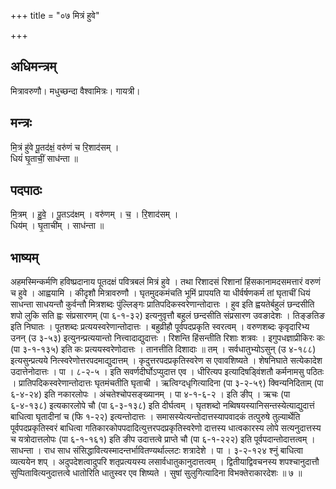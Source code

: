 +++
title = "०७ मित्रं हुवे"

+++
## अधिमन्त्रम्
मित्रावरुणौ। मधुच्छन्दा वैश्वामित्रः। गायत्री।

## मन्त्रः
मि॒त्रं हु॑वे पू॒तद॑क्षं॒ वरु॑णं च रि॒शाद॑सम् ।  
धियं॑ घृ॒ताचीं॒ साध॑न्ता ॥

## पदपाठः
मि॒त्रम् । हु॒वे॒ । पू॒तऽद॑क्षम् । वरु॑णम् । च॒ । रि॒शाद॑सम् ।  
धिय॑म् । घृ॒ताची॑म् । साध॑न्ता ॥

## भाष्यम्
अहमस्मिन्कर्मणि हविष्प्रदानाय पूतदक्षं पवित्रबलं मित्रं हुवे । तथा रिशादसं रिशानां हिंसकानामदसमत्तारं वरुणं च हुवे । आह्वयामि । कीदृशौ मित्रावरुणौ । घृतमुदकमंचति भूमिं प्रापयति या धीर्वर्षणकर्म तां घृताचीं धियं साधन्ता साधयन्तौ कुर्वन्तौ मित्रशब्दः पुंल्लिङ्गः प्रातिपदिकस्वरेणान्तोदात्तः । हुव इति ह्वयतेर्बहुलं छन्दसीति शपो लुकि सति ह्वः संप्रसारणम् (पा ६-१-३२) इत्यनुवृत्तौ बहुलं छन्दसीति संप्रसारण उवङादेशः । तिङ्ङतिङ इति निघातः । पूतशब्दः प्रत्ययस्वरेणान्तोदात्तः । बहुव्रीहौ पूर्वपदप्रकृति स्वरत्वम् । वरुणशब्दः कृवृदारिभ्य उनन् (उ ३-५३) इत्युनन्प्रत्ययान्तो नित्त्वादाद्युदात्तः । रिशन्ति हिंसन्तीति रिशाः शत्रवः । इगुपधज्ञाप्रीकिरः कः (पा ३-१-१३५) इति कः प्रत्ययस्वरेणोदात्तः । तानत्तीति दिशादाः ॥ तम् । सर्वधातुभ्योऽसुन् (उ ४-१८८) इत्यसुन्प्रत्यये नित्स्वरेणोत्तरपदमाद्युदात्तम् । कृदुत्तरपदप्रकृतिस्वरेण स एवावशिष्यते । शेषनिघाते सत्येकादेश उदात्तेनोदात्तः । पा । ८-२-५ । इति सवर्णदीर्घोऽप्युदात्त एव । धीरित्यप इत्यादिषड्विंशतौ कर्मनामसु पठितः । प्रातिपदिकस्वरेणान्तोदात्तः घृतमंचतीति घृताची । ऋत्विग्दधृगित्यादिना (पा ३-२-५९) क्विन्यनिदिताम् (पा ६-४-२४) इति नकारलोपः । अंचतेश्चोपसङ्ख्यानम् । पा ४-१-६-२ । इति ङीप् । ऋचः (पा ६-४-१३८) इत्यकारलोपे चौ (पा ६-३-१३८) इति दीर्घत्वम् । घृतशब्दो नब्विषयस्यानिसन्तस्येत्याद्युदात्तं बाधित्वा घृतादीनां च (फि १-२२) इत्यन्तोदात्तः । समासस्येत्यन्तोदात्तस्यापवादकं तत्पुरुषे तुल्यार्थेति पूर्वपदप्रकृतिस्वरं बाधित्वा गतिकारकोपपदादित्युत्तरपदप्रकृतिस्वरेणो दात्तस्य धात्वकारस्य लोपे सत्यनुदात्तस्य च यत्रोदात्तलोपः (पा ६-१-१६१) इति ङीप उदात्तत्वे प्राप्ते चौ (पा ६-१-२२२) इति पूर्वपदान्तोदात्तत्वम् । साधन्ता । राध साध संसिद्धावित्यस्मादन्तर्भावितण्यर्थाल्लटः शत्रादेशे । पा । ३-२-१२४ श्नुं बाधित्वा व्यत्ययेन शप् । अदुपदेशत्वादुपरि शतृप्रत्ययस्य लसार्वधातुकानुदात्तत्वम् । द्वितीयाद्विवचनस्य शपश्चानुदात्तौ सुप्पितावित्यनुदात्तत्वे धातोरिति धातुस्वर एव शिष्यते । सुषां सुलुगित्यादिना विभक्तेराकारदेशः ॥ ७ ॥